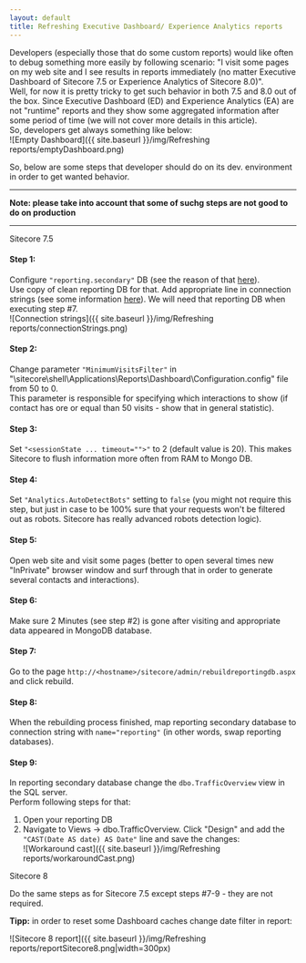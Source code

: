 ```yaml
---
layout: default
title: Refreshing Executive Dashboard/ Experience Analytics reports
---
```


Developers (especially those that do some custom reports) would like often to debug something more easily by following scenario: "I visit some pages on my web site and I see results in reports immediately (no matter Executive Dashboard of Sitecore 7.5 or Experience Analytics of Sitecore 8.0)".  
Well, for now it is pretty tricky to get such behavior in both 7.5 and 8.0 out of the box. Since Executive Dashboard (ED) and Experience Analytics (EA) are not "runtime" reports and they show some aggregated information after some period of time (we will not cover more details in this article).  
So, developers get always something like below:  
![Empty Dashboard]({{ site.baseurl }}/img/Refreshing reports/emptyDashboard.png)

So, below are some steps that developer should do on its dev. environment in order to get wanted behavior.

- - -  
__Note: please take into account that some of suchg steps are not good to do on production__
- - -  

<p><span class="glyphicon glyphicon-tag"></span> Sitecore 7.5</p>

#### Step 1:  
Configure ```"reporting.secondary"``` DB (see the reason of that [here](https://doc.sitecore.net/products/sitecore%20experience%20platform/xdb%20overview/processing%20overview)).  
Use copy of clean reporting DB for that. Add appropriate line in connection strings (see some information [here](https://doc.sitecore.net/products/sitecore%20experience%20platform/xdb%20configuration/configure%20a%20content%20management%20server)). We will need that reporting DB when executing step #7.  
![Connection strings]({{ site.baseurl }}/img/Refreshing reports/connectionStrings.png)

#### Step 2:  
Change parameter ```"MinimumVisitsFilter"``` in "\sitecore\shell\Applications\Reports\Dashboard\Configuration.config" file from 50 to 0.  
This parameter is responsible for specifying which interactions to show (if contact has ore or equal than 50 visits - show that in general statistic).

#### Step 3:  
Set ```"<sessionState ... timeout="">"``` to 2 (default value is 20). This makes Sitecore to flush information more often from RAM to Mongo DB.

#### Step 4:  
Set ```"Analytics.AutoDetectBots"``` setting to ```false``` (you might not require this step, but just in case to be 100% sure that your requests won't be filtered out as robots. Sitecore has really advanced robots detection logic).

#### Step 5:  
Open web site and visit some pages (better to open several times new "InPrivate" browser window and surf through that in order to generate several contacts and interactions).

#### Step 6:  
Make sure 2 Minutes (see step #2) is gone after visiting and appropriate data appeared in MongoDB database.

#### Step 7:  
Go to the page ```http://<hostname>/sitecore/admin/rebuildreportingdb.aspx``` and click rebuild.

#### Step 8:  
When the rebuilding process finished, map reporting secondary database to connection string with ```name="reporting"``` (in other words, swap reporting databases).

#### Step 9:  
In reporting secondary database change the ```dbo.TrafficOverview``` view in the SQL server.  
Perform following steps for that:  
1. Open your reporting DB  
2. Navigate to Views -> dbo.TrafficOverview. Click "Design" and add the ```"CAST(Date AS date) AS Date"``` line and save the changes:  
![Workaround cast]({{ site.baseurl }}/img/Refreshing reports/workaroundCast.png)


<p><span class="glyphicon glyphicon-tag"></span> Sitecore 8</p>
Do the same steps as for Sitecore 7.5 except steps #7-9 - they are not required.

__Tipp:__ in order to reset some Dashboard caches change date filter in report:


![Sitecore 8 report]({{ site.baseurl }}/img/Refreshing reports/reportSitecore8.png|width=300px)  